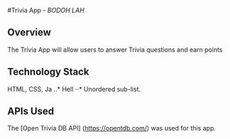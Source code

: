 #Trivia App - _BODOH LAH_

## Overview
The Trivia App will allow users to answer Trivia questions and earn points

## Technology Stack
HTML, CSS, Ja
..* Hell
⋅⋅* Unordered sub-list. 

## APIs Used
The [Open Trivia DB API] (https://opentdb.com/) was used for this app.